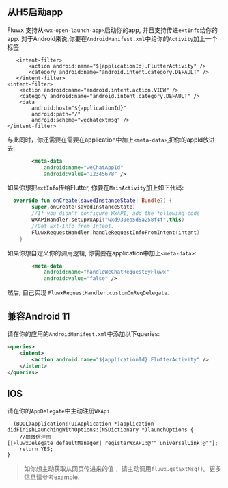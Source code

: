 ## 从H5启动app
Fluwx 支持从`<wx-open-launch-app>`启动你的app, 并且支持传递`extInfo`给你的app.
对于Android来说,你要在`AndroidManifest.xml`中给你的`Activity`加上一个标签:
```
   <intent-filter>
       <action android:name="${applicationId}.FlutterActivity" />
       <category android:name="android.intent.category.DEFAULT" />
   </intent-filter>
<intent-filter>
    <action android:name="android.intent.action.VIEW" />
    <category android:name="android.intent.category.DEFAULT" />
    <data
        android:host="${applicationId}"
        android:path="/"
        android:scheme="wechatextmsg" />
</intent-filter>
```

与此同时，你还需要在需要在application中加上`<meta-data>`,把你的appId放进去:

```xml
        <meta-data
            android:name="weChatAppId"
            android:value="12345678" />

```

如果你想把`extInfo`传给Flutter, 你要在`MainActivity`加上如下代码:
```kotlin
  override fun onCreate(savedInstanceState: Bundle?) {
        super.onCreate(savedInstanceState)
        //If you didn't configure WxAPI, add the following code
        WXAPiHandler.setupWxApi("wxd930ea5d5a258f4f",this)
        //Get Ext-Info from Intent.
        FluwxRequestHandler.handleRequestInfoFromIntent(intent)
    }
```
如果你想自定义你的调用逻辑, 你需要在application中加上`<meta-data>`:
```xml
        <meta-data
            android:name="handleWeChatRequestByFluwx"
            android:value="false" />
```
然后, 自己实现 `FluwxRequestHandler.customOnReqDelegate`.

## 兼容Android 11
请在你的应用的`AndroidManifest.xml`中添加以下queries:

```xml
<queries>
    <intent>
        <action android:name="${applicationId}.FlutterActivity" />
    </intent>
</queries>
```

## IOS
请在你的`AppDelegate`中主动注册`WXApi`
```oc
- (BOOL)application:(UIApplication *)application didFinishLaunchingWithOptions:(NSDictionary *)launchOptions {
    //向微信注册
[[FluwxDelegate defaultManager] registerWxAPI:@"" universalLink:@""];
    return YES;
}
```

> 如你想主动获取从网页传进来的值 ，请主动调用`fluwx.getExtMsg()`。更多信息请参考example.

